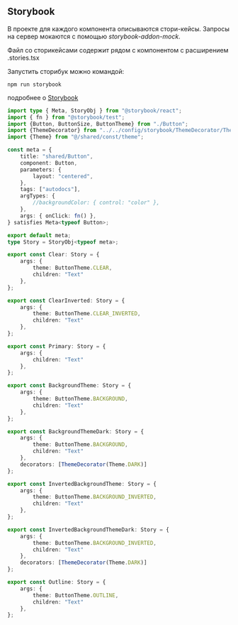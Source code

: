 ## Storybook

В проекте для каждого компонента описываются стори-кейсы.
Запросы на сервер мокаются с помощью *storybook-addon-mock*.

Файл со сторикейсами содержит рядом с компонентом с расширением .stories.tsx

Запустить сторибук можно командой:

`npm run storybook`

подробнее о [Storybook](https://storybook.js.org/)


```typescript
import type { Meta, StoryObj } from "@storybook/react";
import { fn } from "@storybook/test";
import {Button, ButtonSize, ButtonTheme} from "./Button";
import {ThemeDecorator} from "../../config/storybook/ThemeDecorator/ThemeDecorator";
import {Theme} from "@/shared/const/theme";

const meta = {
    title: "shared/Button",
    component: Button,
    parameters: {
        layout: "centered",
    },
    tags: ["autodocs"],
    argTypes: {
        //backgroundColor: { control: "color" },
    },
    args: { onClick: fn() },
} satisfies Meta<typeof Button>;

export default meta;
type Story = StoryObj<typeof meta>;

export const Clear: Story = {
    args: {
        theme: ButtonTheme.CLEAR,
        children: "Text"
    },
};

export const ClearInverted: Story = {
    args: {
        theme: ButtonTheme.CLEAR_INVERTED,
        children: "Text"
    },
};

export const Primary: Story = {
    args: {
        children: "Text"
    },
};

export const BackgroundTheme: Story = {
    args: {
        theme: ButtonTheme.BACKGROUND,
        children: "Text"
    },
};

export const BackgroundThemeDark: Story = {
    args: {
        theme: ButtonTheme.BACKGROUND,
        children: "Text"
    },
    decorators: [ThemeDecorator(Theme.DARK)]
};

export const InvertedBackgroundTheme: Story = {
    args: {
        theme: ButtonTheme.BACKGROUND_INVERTED,
        children: "Text"
    },
};

export const InvertedBackgroundThemeDark: Story = {
    args: {
        theme: ButtonTheme.BACKGROUND_INVERTED,
        children: "Text"
    },
    decorators: [ThemeDecorator(Theme.DARK)]
};

export const Outline: Story = {
    args: {
        theme: ButtonTheme.OUTLINE,
        children: "Text"
    },
};
```
